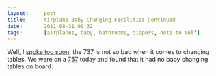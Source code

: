 ```yaml
---
layout:     post
title:      Airplane Baby Changing Facilities Continued
date:       2011-08-31 09:32
tags:       [airplanes, baby, bathrooms, diapers, note to self]
---
```


Well, I [spoke too
soon](/2011/08/737-versus-a320-baby-changing-facilities/); the 737 is
not so bad when it comes to changing tables. We were on a
[757](https://en.wikipedia.org/wiki/Boeing_757) today and found that
it had no baby changing tables on board.
